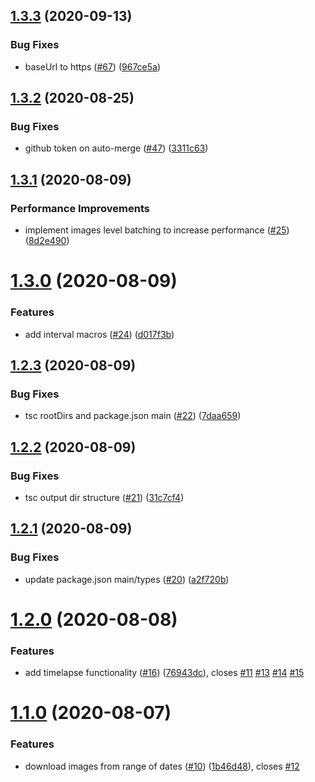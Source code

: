 ## [1.3.3](https://github.com/rpidanny/hima.js/compare/v1.3.2...v1.3.3) (2020-09-13)


### Bug Fixes

* baseUrl to https ([#67](https://github.com/rpidanny/hima.js/issues/67)) ([967ce5a](https://github.com/rpidanny/hima.js/commit/967ce5a0741d5fcce6158dec01da32e3decec1f4))

## [1.3.2](https://github.com/rpidanny/hima.js/compare/v1.3.1...v1.3.2) (2020-08-25)


### Bug Fixes

* github token on auto-merge ([#47](https://github.com/rpidanny/hima.js/issues/47)) ([3311c63](https://github.com/rpidanny/hima.js/commit/3311c636f741d82c48ff57ca0a8042d245ab178f))

## [1.3.1](https://github.com/rpidanny/hima.js/compare/v1.3.0...v1.3.1) (2020-08-09)


### Performance Improvements

* implement images level batching to increase performance ([#25](https://github.com/rpidanny/hima.js/issues/25)) ([8d2e490](https://github.com/rpidanny/hima.js/commit/8d2e490c780af54bbcdc0826dfed3de758ec702c))

# [1.3.0](https://github.com/rpidanny/hima.js/compare/v1.2.3...v1.3.0) (2020-08-09)


### Features

* add interval macros ([#24](https://github.com/rpidanny/hima.js/issues/24)) ([d017f3b](https://github.com/rpidanny/hima.js/commit/d017f3be93f5d573c76492d514fa25e0fa3ee2ac))

## [1.2.3](https://github.com/rpidanny/hima.js/compare/v1.2.2...v1.2.3) (2020-08-09)


### Bug Fixes

* tsc rootDirs and package.json main ([#22](https://github.com/rpidanny/hima.js/issues/22)) ([7daa659](https://github.com/rpidanny/hima.js/commit/7daa659e45a6392b8f99f2737a6054c648169c87))

## [1.2.2](https://github.com/rpidanny/hima.js/compare/v1.2.1...v1.2.2) (2020-08-09)


### Bug Fixes

* tsc output dir structure ([#21](https://github.com/rpidanny/hima.js/issues/21)) ([31c7cf4](https://github.com/rpidanny/hima.js/commit/31c7cf49c55ef191a694ab2667792b5a76d3d99c))

## [1.2.1](https://github.com/rpidanny/hima.js/compare/v1.2.0...v1.2.1) (2020-08-09)


### Bug Fixes

* update package.json main/types ([#20](https://github.com/rpidanny/hima.js/issues/20)) ([a2f720b](https://github.com/rpidanny/hima.js/commit/a2f720bd6681cae5676f9aee71efefd79c539d0b))

# [1.2.0](https://github.com/rpidanny/hima.js/compare/v1.1.0...v1.2.0) (2020-08-08)


### Features

* add timelapse functionality ([#16](https://github.com/rpidanny/hima.js/issues/16)) ([76943dc](https://github.com/rpidanny/hima.js/commit/76943dc4a7e63b9273ac72e83123a1faa055cb53)), closes [#11](https://github.com/rpidanny/hima.js/issues/11) [#13](https://github.com/rpidanny/hima.js/issues/13) [#14](https://github.com/rpidanny/hima.js/issues/14) [#15](https://github.com/rpidanny/hima.js/issues/15)

# [1.1.0](https://github.com/rpidanny/hima.js/compare/v1.0.0...v1.1.0) (2020-08-07)


### Features

* download images from range of dates ([#10](https://github.com/rpidanny/hima.js/issues/10)) ([1b46d48](https://github.com/rpidanny/hima.js/commit/1b46d4830ead6103180144cfea3ddaa688dd8499)), closes [#12](https://github.com/rpidanny/hima.js/issues/12)
